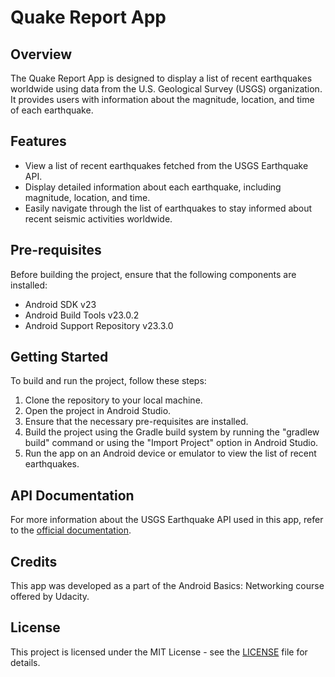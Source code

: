 # Quake Report App

## Overview
The Quake Report App is designed to display a list of recent earthquakes worldwide using data from the U.S. Geological Survey (USGS) organization. It provides users with information about the magnitude, location, and time of each earthquake.

## Features
- View a list of recent earthquakes fetched from the USGS Earthquake API.
- Display detailed information about each earthquake, including magnitude, location, and time.
- Easily navigate through the list of earthquakes to stay informed about recent seismic activities worldwide.

## Pre-requisites
Before building the project, ensure that the following components are installed:
- Android SDK v23
- Android Build Tools v23.0.2
- Android Support Repository v23.3.0

## Getting Started
To build and run the project, follow these steps:
1. Clone the repository to your local machine.
2. Open the project in Android Studio.
3. Ensure that the necessary pre-requisites are installed.
4. Build the project using the Gradle build system by running the "gradlew build" command or using the "Import Project" option in Android Studio.
5. Run the app on an Android device or emulator to view the list of recent earthquakes.

## API Documentation
For more information about the USGS Earthquake API used in this app, refer to the [official documentation](https://earthquake.usgs.gov/fdsnws/event/1/).

## Credits
This app was developed as a part of the Android Basics: Networking course offered by Udacity.

## License
This project is licensed under the MIT License - see the [LICENSE](LICENSE) file for details.
